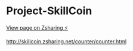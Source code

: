 # Project-SkillCoin


[View page on Zsharing ⚡️](skillcoin.zsharing.net/counter/counter.html)

http://skillcoin.zsharing.net/counter/counter.html
